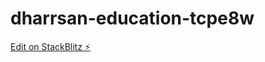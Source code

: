# dharrsan-education-tcpe8w

[Edit on StackBlitz ⚡️](https://stackblitz.com/edit/dharrsan-education-tcpe8w)